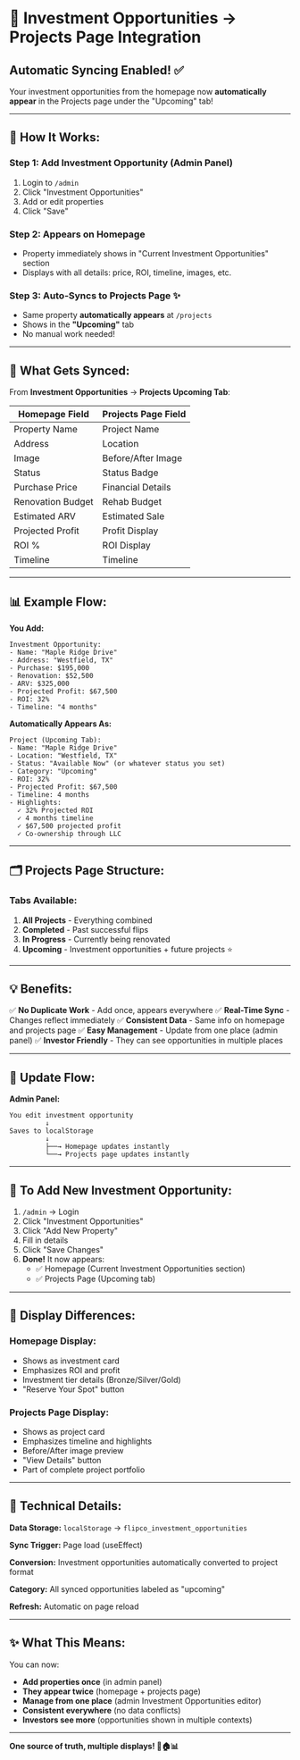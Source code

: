 # 🔄 Investment Opportunities → Projects Page Integration

## Automatic Syncing Enabled! ✅

Your investment opportunities from the homepage now **automatically appear** in the Projects page under the "Upcoming" tab!

---

## 📍 How It Works:

### **Step 1: Add Investment Opportunity (Admin Panel)**
1. Login to `/admin`
2. Click "Investment Opportunities"
3. Add or edit properties
4. Click "Save"

### **Step 2: Appears on Homepage**
- Property immediately shows in "Current Investment Opportunities" section
- Displays with all details: price, ROI, timeline, images, etc.

### **Step 3: Auto-Syncs to Projects Page** ✨
- Same property **automatically appears** at `/projects`
- Shows in the **"Upcoming"** tab
- No manual work needed!

---

## 🎯 What Gets Synced:

From **Investment Opportunities** → **Projects Upcoming Tab**:

| Homepage Field | Projects Page Field |
|---------------|---------------------|
| Property Name | Project Name |
| Address | Location |
| Image | Before/After Image |
| Status | Status Badge |
| Purchase Price | Financial Details |
| Renovation Budget | Rehab Budget |
| Estimated ARV | Estimated Sale |
| Projected Profit | Profit Display |
| ROI % | ROI Display |
| Timeline | Timeline |

---

## 📊 Example Flow:

**You Add:**
```
Investment Opportunity:
- Name: "Maple Ridge Drive"
- Address: "Westfield, TX"
- Purchase: $195,000
- Renovation: $52,500
- ARV: $325,000
- Projected Profit: $67,500
- ROI: 32%
- Timeline: "4 months"
```

**Automatically Appears As:**
```
Project (Upcoming Tab):
- Name: "Maple Ridge Drive"
- Location: "Westfield, TX"
- Status: "Available Now" (or whatever status you set)
- Category: "Upcoming"
- ROI: 32%
- Projected Profit: $67,500
- Timeline: 4 months
- Highlights:
  ✓ 32% Projected ROI
  ✓ 4 months timeline
  ✓ $67,500 projected profit
  ✓ Co-ownership through LLC
```

---

## 🗂️ Projects Page Structure:

### **Tabs Available:**

1. **All Projects** - Everything combined
2. **Completed** - Past successful flips
3. **In Progress** - Currently being renovated
4. **Upcoming** - Investment opportunities + future projects ⭐

---

## 💡 Benefits:

✅ **No Duplicate Work** - Add once, appears everywhere
✅ **Real-Time Sync** - Changes reflect immediately
✅ **Consistent Data** - Same info on homepage and projects page
✅ **Easy Management** - Update from one place (admin panel)
✅ **Investor Friendly** - They can see opportunities in multiple places

---

## 🔄 Update Flow:

**Admin Panel:**
```
You edit investment opportunity
         ↓
Saves to localStorage
         ↓
         ├──→ Homepage updates instantly
         └──→ Projects page updates instantly
```

---

## 📝 To Add New Investment Opportunity:

1. `/admin` → Login
2. Click "Investment Opportunities"
3. Click "Add New Property"
4. Fill in details
5. Click "Save Changes"
6. **Done!** It now appears:
   - ✅ Homepage (Current Investment Opportunities section)
   - ✅ Projects Page (Upcoming tab)

---

## 🎨 Display Differences:

### **Homepage Display:**
- Shows as investment card
- Emphasizes ROI and profit
- Investment tier details (Bronze/Silver/Gold)
- "Reserve Your Spot" button

### **Projects Page Display:**
- Shows as project card
- Emphasizes timeline and highlights
- Before/After image preview
- "View Details" button
- Part of complete project portfolio

---

## 🔧 Technical Details:

**Data Storage:** `localStorage` → `flipco_investment_opportunities`

**Sync Trigger:** Page load (useEffect)

**Conversion:** Investment opportunities automatically converted to project format

**Category:** All synced opportunities labeled as "upcoming"

**Refresh:** Automatic on page reload

---

## ✨ What This Means:

You can now:
- **Add properties once** (in admin panel)
- **They appear twice** (homepage + projects page)
- **Manage from one place** (admin Investment Opportunities editor)
- **Consistent everywhere** (no data conflicts)
- **Investors see more** (opportunities shown in multiple contexts)

---

**One source of truth, multiple displays! 🎯🏠📊**
